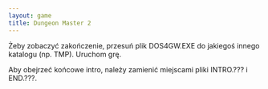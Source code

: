 ```yaml
---
layout: game
title: Dungeon Master 2
---
```


Żeby zobaczyć zakończenie, przesuń plik DOS4GW.EXE do 
jakiegoś innego
katalogu (np. TMP). Uruchom grę.

Aby obejrzeć końcowe intro, należy zamienić miejscami pliki
INTRO.??? i END.???.
